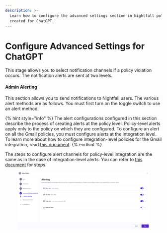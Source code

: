 ```yaml
---
description: >-
  Learn how to configure the advanced settings section in Nightfall policies
  created for ChatGPT.
---
```


# Configure Advanced Settings for ChatGPT

This stage allows you to select notification channels if a policy violation occurs. The notification alerts are sent at two levels.

#### Admin Alerting <a href="#admin-alerting" id="admin-alerting"></a>

This section allows you to send notifications to Nightfall users. The various alert methods are as follows. You must first turn on the toggle switch to use an alert method.

{% hint style="info" %}
The alert configurations configured in this section describe the process of creating alerts at the policy level. Policy-level alerts apply only to the policy on which they are configured. To configure an alert on all the Gmail policies, you must configure alerts at the integration level. To learn more about how to configure integration-level policies for the Gmail integration, read [this document](https://help.nightfall.ai/nightfall-ai/nightfall-for-chatgpt/configuring-integration-alerts).
{% endhint %}

The steps to configure alert channels for policy-level integration are the same as in the case of integration-level alerts. You can refer to [this document](https://help.nightfall.ai/nightfall-ai/nightfall-for-chatgpt/configuring-integration-alerts#configure-alerts-at-the-integration-level) for steps.

<figure><img src="../../.gitbook/assets/image (185).png" alt=""><figcaption></figcaption></figure>

#### &#x20; <a href="#automated-actions" id="automated-actions"></a>
